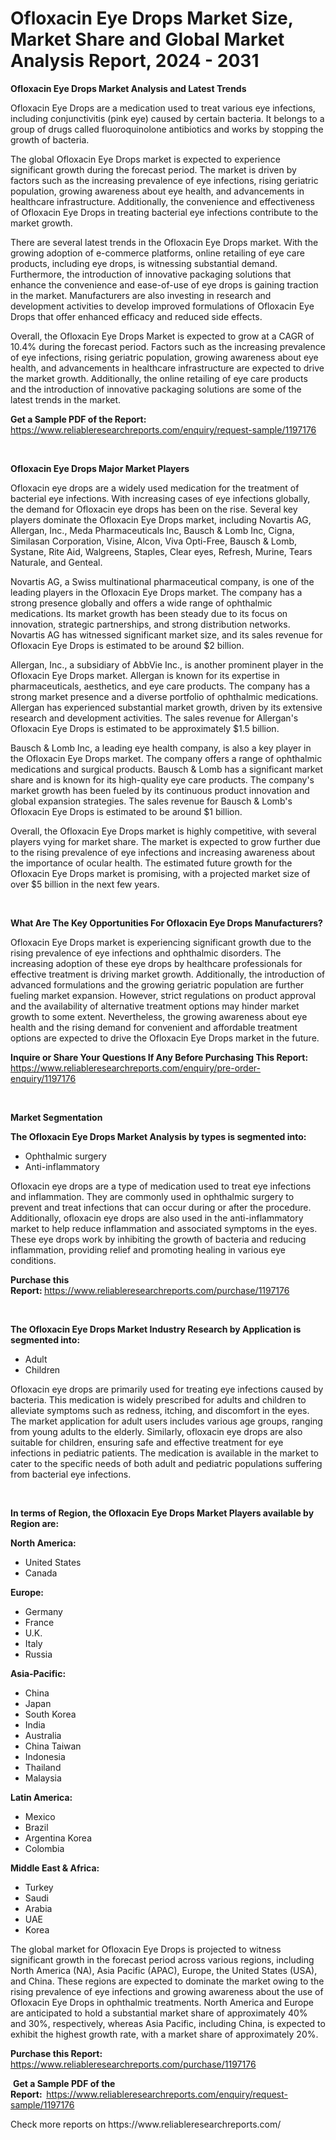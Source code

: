 <p><h1>Ofloxacin Eye Drops Market Size, Market Share and Global Market Analysis Report, 2024 - 2031</h1></p><p><strong>Ofloxacin Eye Drops Market Analysis and Latest Trends</strong></p>
<p><p>Ofloxacin Eye Drops are a medication used to treat various eye infections, including conjunctivitis (pink eye) caused by certain bacteria. It belongs to a group of drugs called fluoroquinolone antibiotics and works by stopping the growth of bacteria.</p><p>The global Ofloxacin Eye Drops market is expected to experience significant growth during the forecast period. The market is driven by factors such as the increasing prevalence of eye infections, rising geriatric population, growing awareness about eye health, and advancements in healthcare infrastructure. Additionally, the convenience and effectiveness of Ofloxacin Eye Drops in treating bacterial eye infections contribute to the market growth.</p><p>There are several latest trends in the Ofloxacin Eye Drops market. With the growing adoption of e-commerce platforms, online retailing of eye care products, including eye drops, is witnessing substantial demand. Furthermore, the introduction of innovative packaging solutions that enhance the convenience and ease-of-use of eye drops is gaining traction in the market. Manufacturers are also investing in research and development activities to develop improved formulations of Ofloxacin Eye Drops that offer enhanced efficacy and reduced side effects.</p><p>Overall, the Ofloxacin Eye Drops Market is expected to grow at a CAGR of 10.4% during the forecast period. Factors such as the increasing prevalence of eye infections, rising geriatric population, growing awareness about eye health, and advancements in healthcare infrastructure are expected to drive the market growth. Additionally, the online retailing of eye care products and the introduction of innovative packaging solutions are some of the latest trends in the market.</p></p>
<p><strong>Get a Sample PDF of the Report:&nbsp;</strong> <a href="https://www.reliableresearchreports.com/enquiry/request-sample/1197176">https://www.reliableresearchreports.com/enquiry/request-sample/1197176</a></p>
<p>&nbsp;</p>
<p><strong>Ofloxacin Eye Drops Major Market Players</strong></p>
<p><p>Ofloxacin eye drops are a widely used medication for the treatment of bacterial eye infections. With increasing cases of eye infections globally, the demand for Ofloxacin eye drops has been on the rise. Several key players dominate the Ofloxacin Eye Drops market, including Novartis AG, Allergan, Inc., Meda Pharmaceuticals Inc, Bausch & Lomb Inc, Cigna, Similasan Corporation, Visine, Alcon, Viva Opti-Free, Bausch & Lomb, Systane, Rite Aid, Walgreens, Staples, Clear eyes, Refresh, Murine, Tears Naturale, and Genteal.</p><p>Novartis AG, a Swiss multinational pharmaceutical company, is one of the leading players in the Ofloxacin Eye Drops market. The company has a strong presence globally and offers a wide range of ophthalmic medications. Its market growth has been steady due to its focus on innovation, strategic partnerships, and strong distribution networks. Novartis AG has witnessed significant market size, and its sales revenue for Ofloxacin Eye Drops is estimated to be around $2 billion.</p><p>Allergan, Inc., a subsidiary of AbbVie Inc., is another prominent player in the Ofloxacin Eye Drops market. Allergan is known for its expertise in pharmaceuticals, aesthetics, and eye care products. The company has a strong market presence and a diverse portfolio of ophthalmic medications. Allergan has experienced substantial market growth, driven by its extensive research and development activities. The sales revenue for Allergan's Ofloxacin Eye Drops is estimated to be approximately $1.5 billion.</p><p>Bausch & Lomb Inc, a leading eye health company, is also a key player in the Ofloxacin Eye Drops market. The company offers a range of ophthalmic medications and surgical products. Bausch & Lomb has a significant market share and is known for its high-quality eye care products. The company's market growth has been fueled by its continuous product innovation and global expansion strategies. The sales revenue for Bausch & Lomb's Ofloxacin Eye Drops is estimated to be around $1 billion.</p><p>Overall, the Ofloxacin Eye Drops market is highly competitive, with several players vying for market share. The market is expected to grow further due to the rising prevalence of eye infections and increasing awareness about the importance of ocular health. The estimated future growth for the Ofloxacin Eye Drops market is promising, with a projected market size of over $5 billion in the next few years.</p></p>
<p>&nbsp;</p>
<p><strong>What Are The Key Opportunities For Ofloxacin Eye Drops Manufacturers?</strong></p>
<p><p>Ofloxacin Eye Drops market is experiencing significant growth due to the rising prevalence of eye infections and ophthalmic disorders. The increasing adoption of these eye drops by healthcare professionals for effective treatment is driving market growth. Additionally, the introduction of advanced formulations and the growing geriatric population are further fueling market expansion. However, strict regulations on product approval and the availability of alternative treatment options may hinder market growth to some extent. Nevertheless, the growing awareness about eye health and the rising demand for convenient and affordable treatment options are expected to drive the Ofloxacin Eye Drops market in the future.</p></p>
<p><strong>Inquire or Share Your Questions If Any Before Purchasing This Report:</strong> <a href="https://www.reliableresearchreports.com/enquiry/pre-order-enquiry/1197176">https://www.reliableresearchreports.com/enquiry/pre-order-enquiry/1197176</a></p>
<p>&nbsp;</p>
<p><strong>Market Segmentation</strong></p>
<p><strong>The Ofloxacin Eye Drops Market Analysis by types is segmented into:</strong></p>
<p><ul><li>Ophthalmic surgery</li><li>Anti-inflammatory</li></ul></p>
<p><p>Ofloxacin eye drops are a type of medication used to treat eye infections and inflammation. They are commonly used in ophthalmic surgery to prevent and treat infections that can occur during or after the procedure. Additionally, ofloxacin eye drops are also used in the anti-inflammatory market to help reduce inflammation and associated symptoms in the eyes. These eye drops work by inhibiting the growth of bacteria and reducing inflammation, providing relief and promoting healing in various eye conditions.</p></p>
<p><strong>Purchase this Report:&nbsp;</strong><a href="https://www.reliableresearchreports.com/purchase/1197176">https://www.reliableresearchreports.com/purchase/1197176</a></p>
<p>&nbsp;</p>
<p><strong>The Ofloxacin Eye Drops Market Industry Research by Application is segmented into:</strong></p>
<p><ul><li>Adult</li><li>Children</li></ul></p>
<p><p>Ofloxacin eye drops are primarily used for treating eye infections caused by bacteria. This medication is widely prescribed for adults and children to alleviate symptoms such as redness, itching, and discomfort in the eyes. The market application for adult users includes various age groups, ranging from young adults to the elderly. Similarly, ofloxacin eye drops are also suitable for children, ensuring safe and effective treatment for eye infections in pediatric patients. The medication is available in the market to cater to the specific needs of both adult and pediatric populations suffering from bacterial eye infections.</p></p>
<p>&nbsp;</p>
<p><strong>In terms of Region, the Ofloxacin Eye Drops Market Players available by Region are:</strong></p>
<p>
    <p> <strong> North America: </strong>
        <ul>
            <li>United States</li>
            <li>Canada</li>
        </ul>
        </p> 
    <p> <strong> Europe: </strong>
        <ul>
            <li>Germany</li>
            <li>France</li>
            <li>U.K.</li>
            <li>Italy</li>
            <li>Russia</li>
        </ul>
        </p> 
    <p> <strong> Asia-Pacific: </strong>
        <ul>
            <li>China</li>
            <li>Japan</li>
            <li>South Korea</li>
            <li>India</li>
            <li>Australia</li>
            <li>China Taiwan</li>
            <li>Indonesia</li>
            <li>Thailand</li>
            <li>Malaysia</li>
        </ul>
        </p> 
    <p> <strong> Latin America: </strong>
        <ul>
            <li>Mexico</li>
            <li>Brazil</li>
            <li>Argentina Korea</li>
            <li>Colombia</li>
        </ul>
        </p> 
    <p> <strong> Middle East & Africa: </strong>
        <ul>
            <li>Turkey</li>
            <li>Saudi</li>
            <li>Arabia</li>
            <li>UAE</li>
            <li>Korea</li>
        </ul>
    </p>
    </p>
<p><p>The global market for Ofloxacin Eye Drops is projected to witness significant growth in the forecast period across various regions, including North America (NA), Asia Pacific (APAC), Europe, the United States (USA), and China. These regions are expected to dominate the market owing to the rising prevalence of eye infections and growing awareness about the use of Ofloxacin Eye Drops in ophthalmic treatments. North America and Europe are anticipated to hold a substantial market share of approximately 40% and 30%, respectively, whereas Asia Pacific, including China, is expected to exhibit the highest growth rate, with a market share of approximately 20%.</p></p>
<p><strong>Purchase this Report: </strong><a href="https://www.reliableresearchreports.com/purchase/1197176">https://www.reliableresearchreports.com/purchase/1197176</a></p>
<p>&nbsp;<strong>Get a Sample PDF of the Report:&nbsp;&nbsp;</strong><a href="https://www.reliableresearchreports.com/enquiry/request-sample/1197176">https://www.reliableresearchreports.com/enquiry/request-sample/1197176</a></p>
<p><strong></strong></p>
<p>Check more reports on https://www.reliableresearchreports.com/</p>